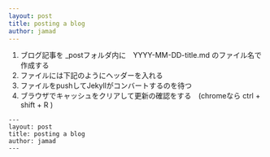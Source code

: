 ```yaml
---
layout: post
title: posting a blog
author: jamad
---
```


<link rel="stylesheet" type="text/css" href="/assets/css/theme.css">


1. ブログ記事を _postフォルダ内に　YYYY-MM-DD-title.md のファイル名で作成する
1. ファイルには下記のようにヘッダーを入れる
1. ファイルをpushしてJekyllがコンバートするのを待つ
1. ブラウザでキャッシュをクリアして更新の確認をする　(chromeなら ctrl + shift + R )

```
---
layout: post
title: posting a blog
author: jamad
---
```